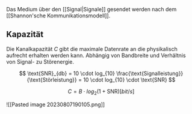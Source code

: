Das Medium über den [[Signal|Signale]] gesendet werden nach dem [[Shannon'sche Kommunikationsmodell]].

## Kapazität

Die Kanalkapazität $C$ gibt die maximale Datenrate an die physikalisch aufrecht erhalten werden kann. Abhängig von Bandbreite und Verhältnis von Signal- zu Störenergie.

$$
\text{SNR}_{db} = 10 \cdot log_{10} \frac{\text{Signalleistung}}{\text{Störleistung}} = 10 \cdot log_{10} \cdot \text{SNR}
$$

$$
C = B \cdot log_2(1 + \text{SNR}) [bit/s]
$$

![[Pasted image 20230807190105.png]]
